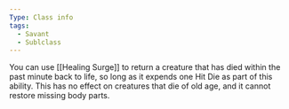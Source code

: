 ```yaml
---
Type: Class info
tags:
  - Savant
  - Sublclass
---
```

You can use [[Healing Surge]] to return a creature that has died within the past minute back to life, so long as it expends one Hit Die as part of this ability. This has no effect on creatures that die of old age, and it cannot restore missing body parts.